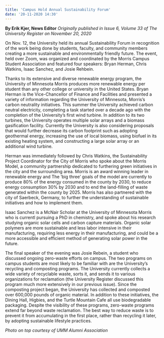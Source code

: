 ```yaml
---
title: 'Campus Hold Annual Sustainability Forum'
date: '20-11-2020 14:30'
---
```


**By Erik Kjer, News Editor** _Originally published in Issue 6, Volume 33 of The University Register on November 20, 2020_

On Nov. 12, the University held its annual Sustainability Forum in recognition of the work being done by students, faculty, and community members creating a more sustainable and environmentally friendly future. The event, held over Zoom, was organized and coordinated by the Morris Campus Student Association and featured four speakers: Bryan Herman, Chris Watkins, Isaac Sanchez, and Josie Rehbein.

Thanks to its extensive and diverse renewable energy program, the University of Minnesota Morris produces more renewable energy per student than any other college or university in the United States. Bryan Herman is the Vice-Chancellor of Finance and Facilities and presented a variety of information regarding the University of Minnesota, Morris’s carbon neutrality initiatives. This summer the University achieved carbon neutral electricity, completing a task started over a decade ago with the completion of the University’s first wind turbine. In addition to its two turbines, the University operates multiple solar arrays and a biomass gasification facility. Currently the University is also considering proposals that would further decrease its carbon footprint such as adopting geothermal energy, increasing the use of local biomass, using biofuel in its existing heating system, and constructing a large solar array or an additional wind turbine.

Herman was immediately followed by Chris Watkins, the Sustainability Project Coordinator for the City of Morris who spoke about the Morris Model, a community partnership dedicated to furthering green initiatives in the city and the surrounding area. Morris is an award winning leader in renewable energy and The ‘big three’ goals of the model are currently to produce 80% of the energy consumed in the county by 2030, to reduce energy consumption 30% by 2030 and to end the land-filling of waste generated within the county by 2025. Morris has also partnered with the city of Saerbeck, Germany, to further the understanding of sustainable initiatives and how to implement them.

Isaac Sanchez is a McNair Scholar at the University of Minnesota Morris who is currentl pursuing a PhD in chemistry, and spoke about his research studying organic solar cells and carbon capture materials. Organic solar polymers are more sustainable and less labor intensive in their manufacturing, requiring less energy in their manufacturing, and could be a more accessible and efficient method of generating solar power in the future.

The final speaker of the evening was Josie Rebein, a student who discussed ongoing zero-waste efforts on campus. The two programs on campus students are most likely to be familiar with are the University’s recycling and composting programs. The University currently collects a wide variety of recyclable waste, sorts it, and sends it to various organizations for reclamation (the University Register discussed this program much more extensively in our previous issue). Since the composting project began, the University has collected and composted over 600,000 pounds of organic material. In addition to these initiatives, the Dining Hall, Higbies, and the Turtle Mountain Cafe all use biodegradable packaging. Despite the visibility of these programs, zero-waste programs extend far beyond waste reclamation. The best way to reduce waste is to prevent it from accumulating in the first place, rather than recycling it later, by adopting sustainable lifestyle practices.

_Photo on top courtesy of UMM Alumni Association_
